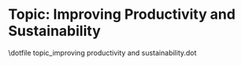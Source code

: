 Topic: Improving Productivity and Sustainability
================================================

\dotfile topic_improving productivity and sustainability.dot
